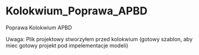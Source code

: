 # Kolokwium_Poprawa_APBD
 Poprawa Kolokwium APBD

Uwaga:
Plik projektowy stworzyłem przed kolokwium (gotowy szablon, aby miec gotowy projekt pod impelementacje modeli)